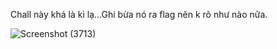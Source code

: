 Chall này khá là kì lạ...Ghi bừa nó ra flag nên k rõ như nào nữa.

![Screenshot (3713)](https://user-images.githubusercontent.com/113530029/233973505-caec9d57-8d47-4174-b826-616c87df7dba.png)
